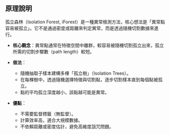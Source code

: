 ## 原理說明

孤立森林（Isolation Forest, iForest）是一種異常檢測方法，核心想法是「異常點容易被孤立」。它不是通過密度或距離來判定異常，而是透過隨機切割數據來進行。

* **核心觀念**：異常點通常在特徵空間中離群，較容易被隨機切割孤立出來，孤立所需的切割步驟數（path length）較短。
* **做法**：

  * 隨機抽取子樣本建構多棵「孤立樹」（Isolation Trees）。
  * 在每棵樹中，透過隨機選擇特徵與切割點，逐步切割樣本直到每個點被孤立。
  * 點的平均孤立深度越小，該點越可能是異常。
* **優點**：

  * 不需要監督標籤（無監督）。
  * 計算效率高，適合大規模數據。
  * 不依賴距離或密度估計，避免高維度詛咒問題。

